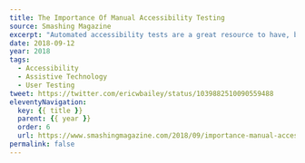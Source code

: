 ```yaml
---
title: The Importance Of Manual Accessibility Testing
source: Smashing Magazine
excerpt: "Automated accessibility tests are a great resource to have, but they can't automatically make your site accessible. Use them as one step of a larger testing process"
date: 2018-09-12
year: 2018
tags:
  - Accessibility
  - Assistive Technology
  - User Testing
tweet: https://twitter.com/ericwbailey/status/1039882510090559488
eleventyNavigation:
  key: {{ title }}
  parent: {{ year }}
  order: 6
  url: https://www.smashingmagazine.com/2018/09/importance-manual-accessibility-testing/
permalink: false
---
```

